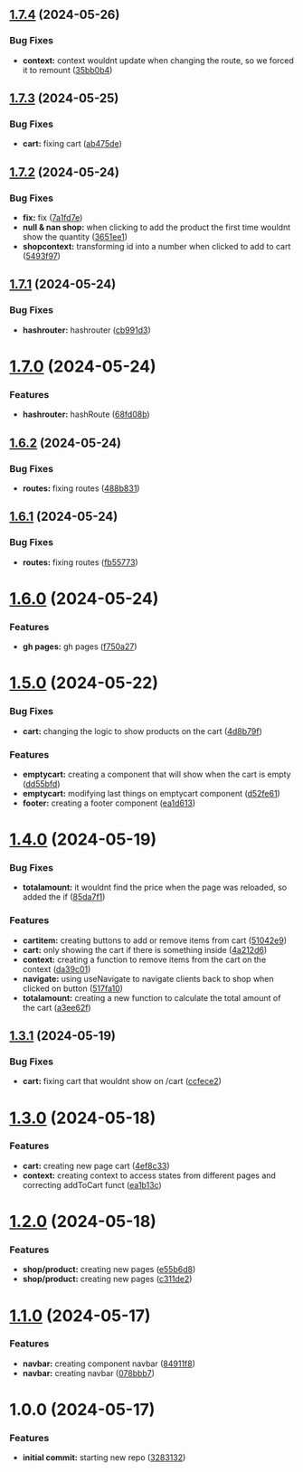 ## [1.7.4](https://github.com/luvsscorpius/chic-closet/compare/v1.7.3...v1.7.4) (2024-05-26)


### Bug Fixes

* **context:** context wouldnt update when changing the route, so we forced it to remount ([35bb0b4](https://github.com/luvsscorpius/chic-closet/commit/35bb0b423ce57326ac3bb996af1f5f97bdb64b61))

## [1.7.3](https://github.com/luvsscorpius/chic-closet/compare/v1.7.2...v1.7.3) (2024-05-25)


### Bug Fixes

* **cart:** fixing cart ([ab475de](https://github.com/luvsscorpius/chic-closet/commit/ab475de18ee80bff795b931370b2e132750f8a0c))

## [1.7.2](https://github.com/luvsscorpius/chic-closet/compare/v1.7.1...v1.7.2) (2024-05-24)


### Bug Fixes

* **fix:** fix ([7a1fd7e](https://github.com/luvsscorpius/chic-closet/commit/7a1fd7e46977d286ef57e90aa7c98dbe88c2351a))
* **null & nan shop:** when clicking to add the product the first time wouldnt show the quantity ([3651ee1](https://github.com/luvsscorpius/chic-closet/commit/3651ee18acffa2cb3a16e2cca0c6d113f789dd24))
* **shopcontext:** transforming id into a number when clicked to add to cart ([5493f97](https://github.com/luvsscorpius/chic-closet/commit/5493f972f5fd84685ea0b7235aa0de116ed5f2e7))

## [1.7.1](https://github.com/luvsscorpius/chic-closet/compare/v1.7.0...v1.7.1) (2024-05-24)


### Bug Fixes

* **hashrouter:** hashrouter ([cb991d3](https://github.com/luvsscorpius/chic-closet/commit/cb991d3306c8a63cd44c1fd94b376896f035f012))

# [1.7.0](https://github.com/luvsscorpius/chic-closet/compare/v1.6.2...v1.7.0) (2024-05-24)


### Features

* **hashrouter:** hashRoute ([68fd08b](https://github.com/luvsscorpius/chic-closet/commit/68fd08bd775457e952ea00c5505c8f1bb4a3a309))

## [1.6.2](https://github.com/luvsscorpius/chic-closet/compare/v1.6.1...v1.6.2) (2024-05-24)


### Bug Fixes

* **routes:** fixing routes ([488b831](https://github.com/luvsscorpius/chic-closet/commit/488b83158ed811fe5f01c109b27b14c13b8def39))

## [1.6.1](https://github.com/luvsscorpius/chic-closet/compare/v1.6.0...v1.6.1) (2024-05-24)


### Bug Fixes

* **routes:** fixing routes ([fb55773](https://github.com/luvsscorpius/chic-closet/commit/fb55773c5c985ac899271cd19751bbb5355e87b3))

# [1.6.0](https://github.com/luvsscorpius/chic-closet/compare/v1.5.0...v1.6.0) (2024-05-24)


### Features

* **gh pages:** gh pages ([f750a27](https://github.com/luvsscorpius/chic-closet/commit/f750a27bee23c90376e294463f1ffb7133afd522))

# [1.5.0](https://github.com/luvsscorpius/chic-closet/compare/v1.4.0...v1.5.0) (2024-05-22)


### Bug Fixes

* **cart:** changing the logic to show products on the cart ([4d8b79f](https://github.com/luvsscorpius/chic-closet/commit/4d8b79f80936d6482e8a671a20e601ebd65a5fba))


### Features

* **emptycart:** creating a component that will show when the cart is empty ([dd55bfd](https://github.com/luvsscorpius/chic-closet/commit/dd55bfd8b0fd404d8abbcddeefca95040dffbcd6))
* **emptycart:** modifying last things on emptycart component ([d52fe61](https://github.com/luvsscorpius/chic-closet/commit/d52fe61b49ab3a73506c0e4ed4bda348676c0dee))
* **footer:** creating a footer component ([ea1d613](https://github.com/luvsscorpius/chic-closet/commit/ea1d6134883d9f63f8fb22700700cac54ea2cec9))

# [1.4.0](https://github.com/luvsscorpius/chic-closet/compare/v1.3.1...v1.4.0) (2024-05-19)


### Bug Fixes

* **totalamount:** it wouldnt find the price when the page was reloaded, so added the if ([85da7f1](https://github.com/luvsscorpius/chic-closet/commit/85da7f12de53ca91873232c39059a3db038a926d))


### Features

* **cartitem:** creating buttons to add or remove items from cart ([51042e9](https://github.com/luvsscorpius/chic-closet/commit/51042e92e27276c67b2ec65c7d2e52d750cee501))
* **cart:** only showing the cart if there is something inside ([4a212d6](https://github.com/luvsscorpius/chic-closet/commit/4a212d6404bc140c895a407c81a5013d3a0dc73b))
* **context:** creating a function to remove items from the cart on the context ([da39c01](https://github.com/luvsscorpius/chic-closet/commit/da39c0127225b3a4e47b88148ce46431492f084b))
* **navigate:** using useNavigate to navigate clients back to shop when clicked on button ([517fa10](https://github.com/luvsscorpius/chic-closet/commit/517fa10efeb5bb17dfbeca1503188c696504180a))
* **totalamount:** creating a new function to calculate the total amount of the cart ([a3ee62f](https://github.com/luvsscorpius/chic-closet/commit/a3ee62fe4387d32aa9b1a67224f6149ff03b17c3))

## [1.3.1](https://github.com/luvsscorpius/chic-closet/compare/v1.3.0...v1.3.1) (2024-05-19)


### Bug Fixes

* **cart:** fixing cart that wouldnt show on /cart ([ccfece2](https://github.com/luvsscorpius/chic-closet/commit/ccfece289f042b9e105b4c190ad60e1dbc975627))

# [1.3.0](https://github.com/luvsscorpius/chic-closet/compare/v1.2.0...v1.3.0) (2024-05-18)


### Features

* **cart:** creating new page cart ([4ef8c33](https://github.com/luvsscorpius/chic-closet/commit/4ef8c337ba4d4bc3cac8780007a0dbcc2af4e74c))
* **context:** creating context to access states from different pages and correcting addToCart funct ([ea1b13c](https://github.com/luvsscorpius/chic-closet/commit/ea1b13c8cc8ca33a11b4469bfde09cbd5874f4fa))

# [1.2.0](https://github.com/luvsscorpius/chic-closet/compare/v1.1.0...v1.2.0) (2024-05-18)


### Features

* **shop/product:** creating new pages ([e55b6d8](https://github.com/luvsscorpius/chic-closet/commit/e55b6d8935a1a9d3ff28c0c23859182196e43d2d))
* **shop/product:** creating new pages ([c311de2](https://github.com/luvsscorpius/chic-closet/commit/c311de233d99d64d8e5334a4f722865b3a1c233d))

# [1.1.0](https://github.com/luvsscorpius/chic-closet/compare/v1.0.0...v1.1.0) (2024-05-17)


### Features

* **navbar:** creating component navbar ([84911f8](https://github.com/luvsscorpius/chic-closet/commit/84911f8f7deb7570375ec176a574b6d22cca1311))
* **navbar:** creating navbar ([078bbb7](https://github.com/luvsscorpius/chic-closet/commit/078bbb75bf3275d0f2d533618a6b130eb7f3b4df))

# 1.0.0 (2024-05-17)


### Features

* **initial commit:** starting new repo ([3283132](https://github.com/luvsscorpius/chic-closet/commit/3283132b8e0da213a90b5d009dbf8a16705ac62e))
